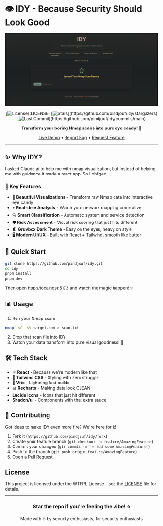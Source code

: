 # 👁️ IDY - Because Security Should Look Good 

<div align="center">

![IDY Banner](./public/preview.png)

[![License](https://img.shields.io/badge/license-MIT-blue.svg?style=for-the-badge&color=rgb(131,165,152))](LICENSE)
[![Stars](https://img.shields.io/github/stars/pindjouf/idy?style=for-the-badge&color=rgb(250,189,47))](https://github.com/pindjouf/idy/stargazers)
[![Last Commit](https://img.shields.io/github/last-commit/pindjouf/idy?style=for-the-badge&color=rgb(211,134,155))](https://github.com/pindjouf/idy/commits/main)

**Transform your boring Nmap scans into pure eye candy! 🍬**

[Live Demo](https://idy.pindjouf.xyz) • [Report Bug](https://github.com/pindjouf/idy/issues) • [Request Feature](https://github.com/pindjouf/idy/issues)

</div>

---

## ✨ Why IDY?

I asked Claude.ai to help me with nmap visualization, but instead of helping me with guidance it made a react app. So I obliged...

### 🎯 Key Features

- 🎨 **Beautiful Visualizations** - Transform raw Nmap data into interactive eye candy
- ⚡ **Real-time Analysis** - Watch your network mapping come alive
- 🔍 **Smart Classification** - Automatic system and service detection
- 🛡️ **Risk Assessment** - Visual risk scoring that just hits different
- 🌓 **Gruvbox Dark Theme** - Easy on the eyes, heavy on style
- 🖥️ **Modern UI/UX** - Built with React + Tailwind, smooth like butter

## 🚀 Quick Start

```bash
git clone https://github.com/pindjouf/idy.git
cd idy
pnpm install
pnpm dev
```

Then open [http://localhost:5173](http://localhost:5173) and watch the magic happen! ✨

## 📊 Usage

1. Run your Nmap scan:
```bash
nmap -sC -sV target.com > scan.txt
```

2. Drop that scan file into IDY
3. Watch your data transform into pure visual goodness! 🎨

## 🛠️ Tech Stack

- ⚛️ **React** - Because we're modern like that
- 🎨 **Tailwind CSS** - Styling with zero struggle
- 🎯 **Vite** - Lightning fast builds
- 📊 **Recharts** - Making data look CLEAN
- **Lucide Icons** - Icons that just hit different
- **Shadcn/ui** - Components with that extra sauce

## 🤝 Contributing

Got ideas to make IDY even more fire? We're here for it! 

1. Fork it (`https://github.com/pindjouf/idy/fork`)
2. Create your feature branch (`git checkout -b feature/AmazingFeature`)
3. Commit your changes (`git commit -m '🔥 Add some AmazingFeature'`)
4. Push to the branch (`git push origin feature/AmazingFeature`)
5. Open a Pull Request

## License

This project is licensed under the WTFPL License - see the [LICENSE](LICENSE) file for details.

---

<div align="center">

### Star the repo if you're feeling the vibe! ⭐

Made with 🔥 by security enthusiasts, for security enthusiasts

</div>

